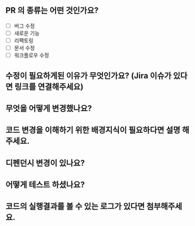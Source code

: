 ## PR 의 종류는 어떤 것인가요?

- [ ] 버그 수정
- [ ] 새로운 기능
- [ ] 리팩토링
- [ ] 문서 수정
- [ ] 워크플로우 수정

## 수정이 필요하게된 이유가 무엇인가요? (Jira 이슈가 있다면 링크를 연결해주세요)

## 무엇을 어떻게 변경했나요?

## 코드 변경을 이해하기 위한 배경지식이 필요하다면 설명 해주세요.

## 디펜던시 변경이 있나요?

## 어떻게 테스트 하셨나요?

## 코드의 실행결과를 볼 수 있는 로그가 있다면 첨부해주세요.
